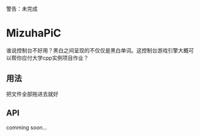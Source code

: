 
警告：未完成 
 
# MizuhaPiC 
谁说控制台不好用？黑白之间呈现的不仅仅是黑白单词。这控制台游戏引擎大概可以帮你应付大学cpp实例项目作业？ 
 
## 用法 
把文件全部拖进去就好 
 
## API 
comming soon... 
